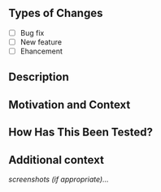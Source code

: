 <!--- Provide a general summary of your changes in the Title above -->
## Types of Changes
<!--- What types of changes does your code introduce? Put an `x` in all the boxes that apply: -->
- [ ] Bug fix
- [ ] New feature
- [ ] Ehancement 

## Description
<!--- Describe your changes in detail -->

## Motivation and Context
<!--- Why is this change required? What problem does it solve? -->
<!--- If it fixes an open issue, please link to the issue here. -->

## How Has This Been Tested?
<!--- Please describe in detail how you tested your changes. -->
<!--- Include details of your testing environment, the tests you ran to -->
<!--- see how your change affects other areas of the code, etc. -->

## Additional context
_screenshots (if appropriate)..._


